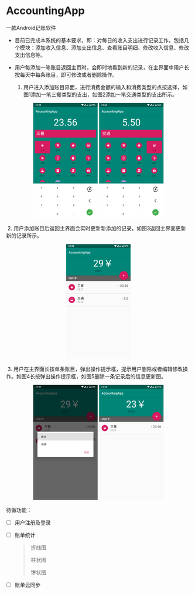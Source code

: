 # AccountingApp
一款Android记账软件

- 目前已完成本系统的基本要求，即：对每日的收入支出进行记录工作，包括几个模块：添加收入信息、添加支出信息、查看账目明细、修改收入信息、修改支出信息等。

- 用户每添加一笔账目返回主页时，会即时地看到新的记录，在主界面中用户长按每天中每条账目，即可修改或者删除操作。

  

  1.  用户进入添加账目界面，进行消费金额的输入和消费类型的点按选择，如图1添加一笔三餐类型的支出，如图2添加一笔交通类型的支出所示。

<div align="center">
    <img src="https://github.com/leeranzhi/AccountingApp/blob/master/Screenshot/%E5%9B%BE%E7%89%871.png" width="35%" height="35%">
    <img src="https://github.com/leeranzhi/AccountingApp/blob/master/Screenshot/%E5%9B%BE%E7%89%872.png"  width="35%" height="35%">
</div>


​         2. 用户添加账目后返回主界面会实时更新新添加的记录，如图3返回主界面更新新的记录所示。

<div align="center">
    <img src="https://github.com/leeranzhi/AccountingApp/blob/master/Screenshot/%E5%9B%BE%E7%89%873.png" width="35%" height="35%">
</div>



​        3. 用户在主界面长按单条账目，弹出操作提示框，提示用户删除或者编辑修改操作。如图4长按弹出操作提示框，如图5删除一条记录后的信息更新图。

<div align="center">
    <img src="https://github.com/leeranzhi/AccountingApp/blob/master/Screenshot/%E5%9B%BE%E7%89%874.png" width="35%" height="35%">
    <img src="https://github.com/leeranzhi/AccountingApp/blob/master/Screenshot/%E5%9B%BE%E7%89%875.png"  width="35%" height="35%">
</div>


待做功能：

- [ ] 用户注册及登录

- [ ] 账单统计

  > ​	折线图
  >
  > ​	柱状图
  >
  > ​	饼状图

- [ ] 账单云同步

